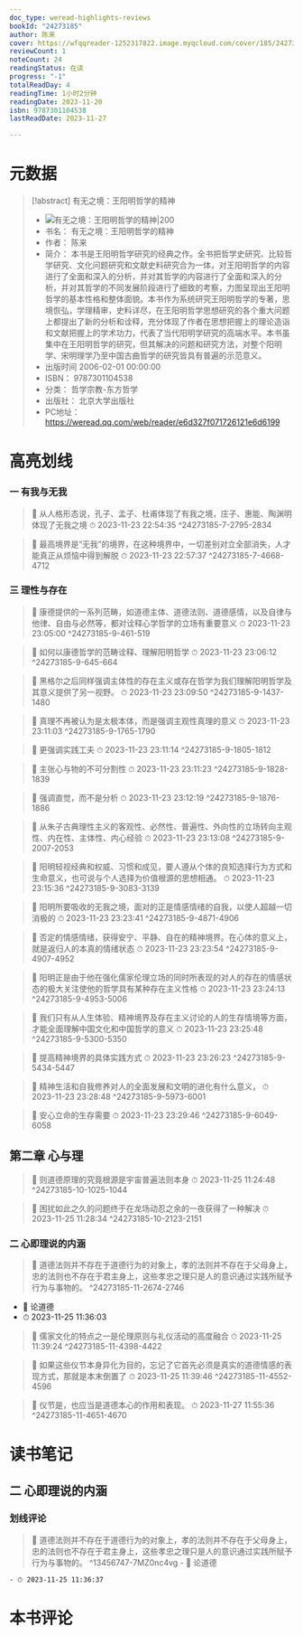 ```yaml
---
doc_type: weread-highlights-reviews
bookId: "24273185"
author: 陈来
cover: https://wfqqreader-1252317822.image.myqcloud.com/cover/185/24273185/t7_24273185.jpg
reviewCount: 1
noteCount: 24
readingStatus: 在读
progress: "-1"
totalReadDay: 4
readingTime: 1小时2分钟
readingDate: 2023-11-20
isbn: 9787301104538
lastReadDate: 2023-11-27

---
```

# 元数据
> [!abstract] 有无之境：王阳明哲学的精神
> - ![ 有无之境：王阳明哲学的精神|200](https://wfqqreader-1252317822.image.myqcloud.com/cover/185/24273185/t7_24273185.jpg)
> - 书名： 有无之境：王阳明哲学的精神
> - 作者： 陈来
> - 简介： 本书是王阳明哲学研究的经典之作。全书把哲学史研究、比较哲学研究、文化问题研究和文献史料研究合为一体，对王阳明哲学的内容进行了全面和深入的分析，并对其哲学的内容进行了全面和深入的分析，并对其哲学的不同发展阶段进行了细致的考察，力图呈现出王阳明哲学的基本性格和整体面貌。本书作为系统研究王阳明哲学的专著，思境恢弘，学理精审，史料详尽，在王阳明哲学思想研究的各个重大问题上都提出了新的分析和诠释，充分体现了作者在思想把握上的理论造诣和文献把握上的学术功力，代表了当代阳明学研究的高端水平。本书虽集中在王阳明哲学的研究，但其解决的问题和研究方法，对整个阳明学、宋明理学乃至中国古曲哲学的研究皆具有普遍的示范意义。
> - 出版时间 2006-02-01 00:00:00
> - ISBN： 9787301104538
> - 分类： 哲学宗教-东方哲学
> - 出版社： 北京大学出版社
> - PC地址：https://weread.qq.com/web/reader/e6d327f071726121e6d6199

# 高亮划线

### 一 有我与无我

> 📌 从人格形态说，孔子、孟子、杜甫体现了有我之境，庄子、惠能、陶渊明体现了无我之境 
> ⏱ 2023-11-23 22:54:35 ^24273185-7-2795-2834

> 📌 最高境界是“无我”的境界，在这种境界中，一切差别对立全部消失，人才能真正从烦恼中得到解脱 
> ⏱ 2023-11-23 22:57:37 ^24273185-7-4668-4712

### 三 理性与存在

> 📌 康德提供的一系列范畴，如道德主体、道德法则、道德感情，以及自律与他律、自由与必然等，都对诠释心学哲学的立场有重要意义 
> ⏱ 2023-11-23 23:05:00 ^24273185-9-461-519

> 📌 如何以康德哲学的范畴诠释、理解阳明哲学 
> ⏱ 2023-11-23 23:06:12 ^24273185-9-645-664

> 📌 黑格尔之后同样强调主体性的存在主义或存在哲学为我们理解阳明哲学及其意义提供了另一视野。 
> ⏱ 2023-11-23 23:09:50 ^24273185-9-1437-1480

> 📌 真理不再被认为是太极本体，而是强调主观性真理的意义 
> ⏱ 2023-11-23 23:11:03 ^24273185-9-1765-1790

> 📌 更强调实践工夫 
> ⏱ 2023-11-23 23:11:14 ^24273185-9-1805-1812

> 📌 主张心与物的不可分割性 
> ⏱ 2023-11-23 23:11:23 ^24273185-9-1828-1839

> 📌 强调直觉，而不是分析 
> ⏱ 2023-11-23 23:12:19 ^24273185-9-1876-1886

> 📌 从朱子古典理性主义的客观性、必然性、普遍性、外向性的立场转向主观性、内在性、主体性、内心经验 
> ⏱ 2023-11-23 23:13:08 ^24273185-9-2007-2053

> 📌 阳明轻视经典和权威、习惯和成见，要人遵从个体的良知选择行为方式和生命意义，也可说与个人选择为价值根源的思想相通。 
> ⏱ 2023-11-23 23:15:36 ^24273185-9-3083-3139

> 📌 阳明所要吸收的无我之境，面对的正是情感情绪的自我，以使人超越一切消极的 
> ⏱ 2023-11-23 23:23:41 ^24273185-9-4871-4906

> 📌 否定的情感情绪，获得安宁、平静、自在的精神境界。在心体的意义上，就是返归人的本真的情绪状态 
> ⏱ 2023-11-23 23:23:54 ^24273185-9-4907-4952

> 📌 阳明正是由于他在强化儒家伦理立场的同时所表现的对人的存在的情感状态的极大关注使他的哲学具有某种存在主义性格 
> ⏱ 2023-11-23 23:24:13 ^24273185-9-4953-5006

> 📌 我们只有从人生体验、精神境界及存在主义讨论的人的生存情境等方面，才能全面理解中国文化和中国哲学的意义 
> ⏱ 2023-11-23 23:25:48 ^24273185-9-5300-5350

> 📌 提高精神境界的具体实践方式 
> ⏱ 2023-11-23 23:26:23 ^24273185-9-5434-5447

> 📌 精神生活和自我修养对人的全面发展和文明的进化有什么意义， 
> ⏱ 2023-11-23 23:28:48 ^24273185-9-5973-6001

> 📌 安心立命的生存需要 
> ⏱ 2023-11-23 23:29:46 ^24273185-9-6049-6058

## 第二章 心与理

> 📌 则道德原理的究竟根源是宇宙普遍法则本身 
> ⏱ 2023-11-25 11:24:48 ^24273185-10-1025-1044

> 📌 困扰如此之久的问题终于在龙场动忍之余的一夜获得了一种解决 
> ⏱ 2023-11-25 11:28:34 ^24273185-10-2123-2151

### 二 心即理说的内涵

> 📌  道德法则并不存在于道德行为的对象上，孝的法则并不存在于父母身上，忠的法则也不存在于君主身上，这些孝忠之理只是人的意识通过实践所赋予行为与事物的。 ^24273185-11-2674-2746
- 💭 论道德
 - ⏱ 2023-11-25 11:36:03 

> 📌 儒家文化的特点之一是伦理原则与礼仪活动的高度融合 
> ⏱ 2023-11-25 11:39:24 ^24273185-11-4398-4422

> 📌 如果这些仪节本身异化为目的，忘记了它首先必须是真实的道德情感的表现方式，那就是本末倒置了 
> ⏱ 2023-11-25 11:39:46 ^24273185-11-4552-4596

> 📌 仪节是，也应当是道德本心的作用和表现。 
> ⏱ 2023-11-27 11:55:36 ^24273185-11-4651-4670

# 读书笔记

## 二 心即理说的内涵

### 划线评论
> 📌 道德法则并不存在于道德行为的对象上，孝的法则并不存在于父母身上，忠的法则也不存在于君主身上，这些孝忠之理只是人的意识通过实践所赋予行为与事物的。  ^13456747-7MZ0nc4vg
    - 💭 论道德

    - ⏱ 2023-11-25 11:36:37
   
# 本书评论
